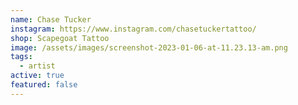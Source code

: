 ```yaml
---
name: Chase Tucker
instagram: https://www.instagram.com/chasetuckertattoo/
shop: Scapegoat Tattoo
image: /assets/images/screenshot-2023-01-06-at-11.23.13-am.png
tags:
  - artist
active: true
featured: false
---
```

